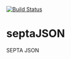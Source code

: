 [![Build Status](https://travis-ci.org/mchirico/septaJSON.svg?branch=develop)](https://travis-ci.org/mchirico/septaJSON)

# septaJSON
SEPTA JSON
